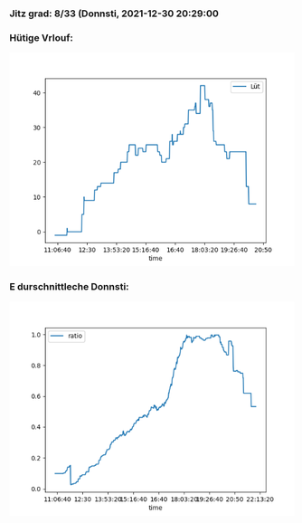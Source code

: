 ### Jitz grad: 8/33 (Donnsti, 2021-12-30 20:29:00

### Hütige Vrlouf:
![Graph](Today.png)

### E durschnittleche Donnsti:
![Graph](Donnsti.png)